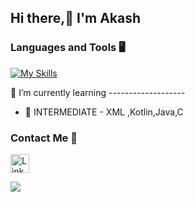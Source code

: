 ## Hi there,👋 I'm Akash

### Languages and Tools 🖥️ 

[![My Skills](https://skillicons.dev/icons?i=html,python,kotlin,java,c,androidstudio,vscode,figma,github&theme=dark)](https://skillicons.dev)

 🌱 I’m currently learning -------------------
- 🧪 INTERMEDIATE - XML ,Kotlin,Java,C

<!-- ![](https://komarev.com/ghpvc/?username=AkashMadanu&style=flat-square) -->


### Contact Me 📱

[<img src='https://img.shields.io/badge/linkedin-%230077B5.svg?style=for-the-badge&logo=linkedin&logoColor=white' alt='Linkedin' height='30'>](https://www.linkedin.com/in/akash-madanu/)

![](https://github-readme-stats.vercel.app/api?username=AkashMadanu&show_icons=true&theme=cobalt)
